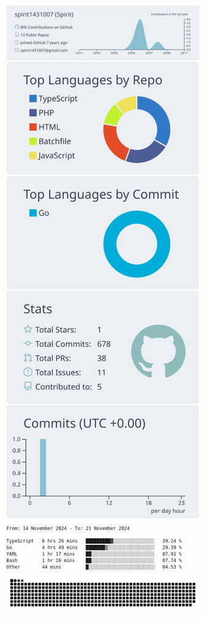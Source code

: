 [![](https://raw.githubusercontent.com/spirit1431007/spirit1431007/master/profile-summary-card-output/nord_bright/0-profile-details.svg)](https://git.io/spiritx)
[![](https://raw.githubusercontent.com/spirit1431007/spirit1431007/master/profile-summary-card-output/nord_bright/1-repos-per-language.svg)](https://git.io/spiritx) [![](https://raw.githubusercontent.com/spirit1431007/spirit1431007/master/profile-summary-card-output/nord_bright/2-most-commit-language.svg)](https://git.io/spiritx)
[![](https://raw.githubusercontent.com/spirit1431007/spirit1431007/master/profile-summary-card-output/nord_bright/3-stats.svg)](https://git.io/spiritx) [![](https://raw.githubusercontent.com/spirit1431007/spirit1431007/master/profile-summary-card-output/nord_bright/4-productive-time.svg)](https://git.io/spiritx)

<!--START_SECTION:waka-->

```txt
From: 14 November 2024 - To: 21 November 2024

TypeScript   6 hrs 26 mins   █████████▓░░░░░░░░░░░░░░░   39.24 %
Go           4 hrs 49 mins   ███████▒░░░░░░░░░░░░░░░░░   29.39 %
YAML         1 hr 17 mins    ██░░░░░░░░░░░░░░░░░░░░░░░   07.91 %
Bash         1 hr 16 mins    ██░░░░░░░░░░░░░░░░░░░░░░░   07.74 %
Other        44 mins         █░░░░░░░░░░░░░░░░░░░░░░░░   04.53 %
```

<!--END_SECTION:waka-->

![contribution](https://github.com/spirit1431007/spirit1431007/blob/output/github-contribution-grid-snake.svg)
